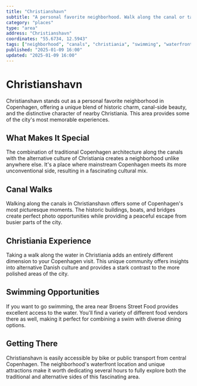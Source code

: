 ```yaml
---
title: "Christianshavn"
subtitle: "A personal favorite neighborhood. Walk along the canal or take a walk along the water in Christiania with swimming near Broens Street Food."
category: "places"
type: "area"
address: "Christianshavn"
coordinates: "55.6734, 12.5943"
tags: ["neighborhood", "canals", "christiania", "swimming", "waterfront", "historic", "unique"]
published: "2025-01-09 16:00"
updated: "2025-01-09 16:00"
---
```


# Christianshavn

Christianshavn stands out as a personal favorite neighborhood in Copenhagen, offering a unique blend of historic charm, canal-side beauty, and the distinctive character of nearby Christiania. This area provides some of the city's most memorable experiences.

## What Makes It Special

The combination of traditional Copenhagen architecture along the canals with the alternative culture of Christiania creates a neighborhood unlike anywhere else. It's a place where mainstream Copenhagen meets its more unconventional side, resulting in a fascinating cultural mix.

## Canal Walks

Walking along the canals in Christianshavn offers some of Copenhagen's most picturesque moments. The historic buildings, boats, and bridges create perfect photo opportunities while providing a peaceful escape from busier parts of the city.

## Christiania Experience

Taking a walk along the water in Christiania adds an entirely different dimension to your Copenhagen visit. This unique community offers insights into alternative Danish culture and provides a stark contrast to the more polished areas of the city.

## Swimming Opportunities

If you want to go swimming, the area near Broens Street Food provides excellent access to the water. You'll find a variety of different food vendors there as well, making it perfect for combining a swim with diverse dining options.

## Getting There

Christianshavn is easily accessible by bike or public transport from central Copenhagen. The neighborhood's waterfront location and unique attractions make it worth dedicating several hours to fully explore both the traditional and alternative sides of this fascinating area.
